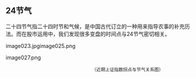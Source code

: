 ## 24节气

二十四节气指二十四时节和气候，是中国古代订立的一种用来指导农事的补充历法。而在股市运用中，我们发现很多变盘的时间点与24节气密切相关。

image023.jpgimage025.png



image027.png

                                    （近期上证指数拐点与节气关系图）

